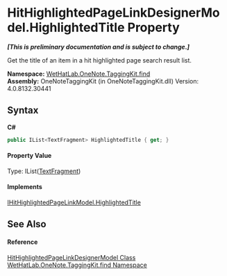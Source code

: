 # HitHighlightedPageLinkDesignerModel.HighlightedTitle Property 
 _**\[This is preliminary documentation and is subject to change.\]**_

Get the title of an item in a hit highlighted page search result list.

**Namespace:**&nbsp;<a href="0e3a8efd-07d2-1709-b1cd-709153222081.md">WetHatLab.OneNote.TaggingKit.find</a><br />**Assembly:**&nbsp;OneNoteTaggingKit (in OneNoteTaggingKit.dll) Version: 4.0.8132.30441

## Syntax

**C#**<br />
``` C#
public IList<TextFragment> HighlightedTitle { get; }
```


#### Property Value
Type: IList(<a href="f320e495-7b74-f8c1-98f7-e408d87aac42.md">TextFragment</a>)

#### Implements
<a href="aa47f160-7116-5d64-41f7-4020cb7cb8df.md">IHitHighlightedPageLinkModel.HighlightedTitle</a><br />

## See Also


#### Reference
<a href="c854ca17-91ce-f84c-51f2-03d84f70ee3f.md">HitHighlightedPageLinkDesignerModel Class</a><br /><a href="0e3a8efd-07d2-1709-b1cd-709153222081.md">WetHatLab.OneNote.TaggingKit.find Namespace</a><br />